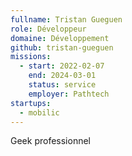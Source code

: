 ```yaml
---
fullname: Tristan Gueguen
role: Développeur
domaine: Développement
github: tristan-gueguen
missions:
  - start: 2022-02-07
    end: 2024-03-01
    status: service
    employer: Pathtech
startups:
  - mobilic
---
```


Geek professionnel
